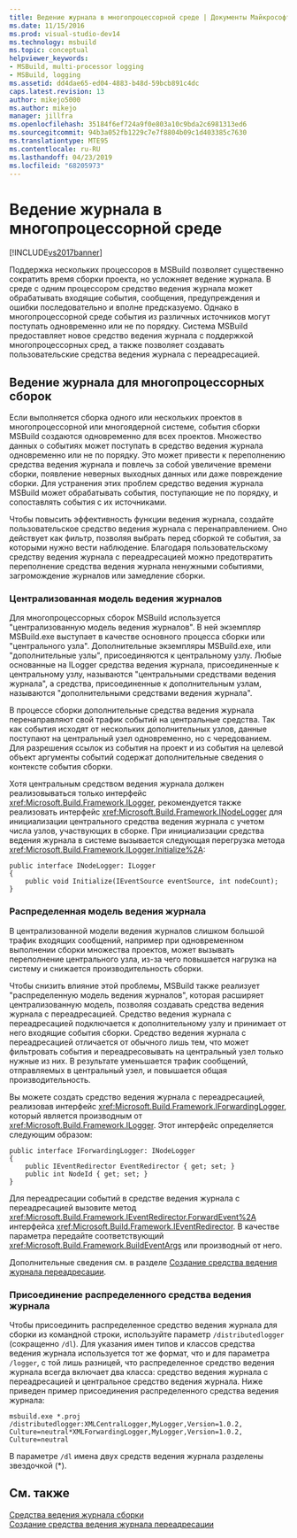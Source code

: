 ```yaml
---
title: Ведение журнала в многопроцессорной среде | Документы Майкрософт
ms.date: 11/15/2016
ms.prod: visual-studio-dev14
ms.technology: msbuild
ms.topic: conceptual
helpviewer_keywords:
- MSBuild, multi-processor logging
- MSBuild, logging
ms.assetid: dd4dae65-ed04-4883-b48d-59bcb891c4dc
caps.latest.revision: 13
author: mikejo5000
ms.author: mikejo
manager: jillfra
ms.openlocfilehash: 35184f6ef724a9f0e803a10c9bda2c6981313ed6
ms.sourcegitcommit: 94b3a052fb1229c7e7f8804b09c1d403385c7630
ms.translationtype: MTE95
ms.contentlocale: ru-RU
ms.lasthandoff: 04/23/2019
ms.locfileid: "68205973"
---
```

# <a name="logging-in-a-multi-processor-environment"></a>Ведение журнала в многопроцессорной среде
[!INCLUDE[vs2017banner](../includes/vs2017banner.md)]

Поддержка нескольких процессоров в MSBuild позволяет существенно сократить время сборки проекта, но усложняет ведение журнала. В среде с одним процессором средство ведения журнала может обрабатывать входящие события, сообщения, предупреждения и ошибки последовательно и вполне предсказуемо. Однако в многопроцессорной среде события из различных источников могут поступать одновременно или не по порядку. Система MSBuild предоставляет новое средство ведения журнала с поддержкой многопроцессорных сред, а также позволяет создавать пользовательские средства ведения журнала с переадресацией.  
  
## <a name="logging-multiple-processor-builds"></a>Ведение журнала для многопроцессорных сборок  
 Если выполняется сборка одного или нескольких проектов в многопроцессорной или многоядерной системе, события сборки MSBuild создаются одновременно для всех проектов. Множество данных о событиях может поступать в средство ведения журнала одновременно или не по порядку. Это может привести к переполнению средства ведения журнала и повлечь за собой увеличение времени сборки, появление неверных выходных данных или даже повреждение сборки. Для устранения этих проблем средство ведения журнала MSBuild может обрабатывать события, поступающие не по порядку, и сопоставлять события с их источниками.  
  
 Чтобы повысить эффективность функции ведения журнала, создайте пользовательское средство ведения журнала с перенаправлением. Оно действует как фильтр, позволяя выбрать перед сборкой те события, за которыми нужно вести наблюдение. Благодаря пользовательскому средству ведения журнала с переадресацией можно предотвратить переполнение средства ведения журнала ненужными событиями, загромождение журналов или замедление сборки.  
  
### <a name="central-logging-model"></a>Централизованная модель ведения журналов  
 Для многопроцессорных сборок MSBuild используется "централизованную модель ведения журналов". В ней экземпляр MSBuild.exe выступает в качестве основного процесса сборки или "центрального узла". Дополнительные экземпляры MSBuild.exe, или "дополнительные узлы", присоединяются к центральному узлу. Любые основанные на ILogger средства ведения журнала, присоединенные к центральному узлу, называются "центральными средствами ведения журнала", а средства, присоединенные к дополнительным узлам, называются "дополнительными средствами ведения журнала".  
  
 В процессе сборки дополнительные средства ведения журнала перенаправляют свой трафик событий на центральные средства. Так как события исходят от нескольких дополнительных узлов, данные поступают на центральный узел одновременно, но с чередованием. Для разрешения ссылок из события на проект и из события на целевой объект аргументы событий содержат дополнительные сведения о контексте события сборки.  
  
 Хотя центральным средством ведения журнала должен реализовываться только интерфейс <xref:Microsoft.Build.Framework.ILogger>, рекомендуется также реализовать интерфейс <xref:Microsoft.Build.Framework.INodeLogger> для инициализации центрального средства ведения журнала с учетом числа узлов, участвующих в сборке. При инициализации средства ведения журнала в системе вызывается следующая перегрузка метода <xref:Microsoft.Build.Framework.ILogger.Initialize%2A>:  
  
```  
public interface INodeLogger: ILogger  
{  
    public void Initialize(IEventSource eventSource, int nodeCount);  
}  
```  
  
### <a name="distributed-logging-model"></a>Распределенная модель ведения журнала  
 В централизованной модели ведения журналов слишком большой трафик входящих сообщений, например при одновременном выполнении сборки множества проектов, может вызывать переполнение центрального узла, из-за чего повышается нагрузка на систему и снижается производительность сборки.  
  
 Чтобы снизить влияние этой проблемы, MSBuild также реализует "распределенную модель ведения журналов", которая расширяет централизованную модель, позволяя создавать средства ведения журнала с переадресацией. Средство ведения журнала с переадресацией подключается к дополнительному узлу и принимает от него входящие события сборки. Средство ведения журнала с переадресацией отличается от обычного лишь тем, что может фильтровать события и переадресовывать на центральный узел только нужные из них. В результате уменьшается трафик сообщений, отправляемых в центральный узел, и повышается общая производительность.  
  
 Вы можете создать средство ведения журнала с переадресацией, реализовав интерфейс <xref:Microsoft.Build.Framework.IForwardingLogger>, который является производным от <xref:Microsoft.Build.Framework.ILogger>. Этот интерфейс определяется следующим образом:  
  
```  
public interface IForwardingLogger: INodeLogger  
{  
    public IEventRedirector EventRedirector { get; set; }  
    public int NodeId { get; set; }  
}  
```  
  
 Для переадресации событий в средстве ведения журнала с переадресацией вызовите метод <xref:Microsoft.Build.Framework.IEventRedirector.ForwardEvent%2A> интерфейса <xref:Microsoft.Build.Framework.IEventRedirector>. В качестве параметра передайте соответствующий <xref:Microsoft.Build.Framework.BuildEventArgs> или производный от него.  
  
 Дополнительные сведения см. в разделе [Создание средства ведения журнала переадресации](../msbuild/creating-forwarding-loggers.md).  
  
### <a name="attaching-a-distributed-logger"></a>Присоединение распределенного средства ведения журнала  
 Чтобы присоединить распределенное средство ведения журнала для сборки из командной строки, используйте параметр `/distributedlogger` (сокращенно `/dl`). Для указания имен типов и классов средства ведения журнала используется тот же формат, что и для параметра `/logger`, с той лишь разницей, что распределенное средство ведения журнала всегда включает два класса: средство ведения журнала с переадресацией и центральное средство ведения журнала. Ниже приведен пример присоединения распределенного средства ведения журнала:  
  
```  
msbuild.exe *.proj /distributedlogger:XMLCentralLogger,MyLogger,Version=1.0.2,  
Culture=neutral*XMLForwardingLogger,MyLogger,Version=1.0.2,  
Culture=neutral  
```  
  
 В параметре `/dl` имена двух средств ведения журнала разделены звездочкой (*).  
  
## <a name="see-also"></a>См. также  
 [Средства ведения журнала сборки](../msbuild/build-loggers.md)   
 [Создание средства ведения журнала переадресации](../msbuild/creating-forwarding-loggers.md)
